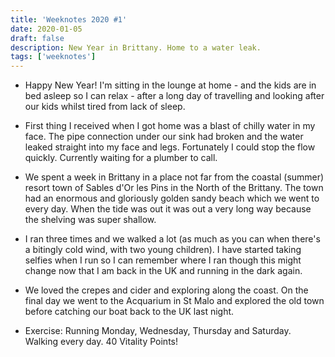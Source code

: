 ```yaml
---
title: 'Weeknotes 2020 #1'
date: 2020-01-05
draft: false
description: New Year in Brittany. Home to a water leak.
tags: ['weeknotes']
---
```


- Happy New Year! I'm sitting in the lounge at home - and the kids are in bed asleep so I can relax - after a long day of travelling and looking after our kids whilst tired from lack of sleep.

- First thing I received when I got home was a blast of chilly water in my face. The pipe connection under our sink had broken and the water leaked straight into my face and legs. Fortunately I could stop the flow quickly. Currently waiting for a plumber to call.

- We spent a week in Brittany in a place not far from the coastal (summer) resort town of Sables d'Or les Pins in the North of the Brittany. The town had an enormous and gloriously golden sandy beach which we went to every day. When the tide was out it was out a very long way because the shelving was super shallow.

- I ran three times and we walked a lot (as much as you can when there's a bitingly cold wind, with two young children). I have started taking selfies when I run so I can remember where I ran though this might change now that I am back in the UK and running in the dark again.

- We loved the crepes and cider and exploring along the coast. On the final day we went to the Acquarium in St Malo and explored the old town before catching our boat back to the UK last night.

- Exercise: Running Monday, Wednesday, Thursday and Saturday. Walking every day. 40 Vitality Points!

